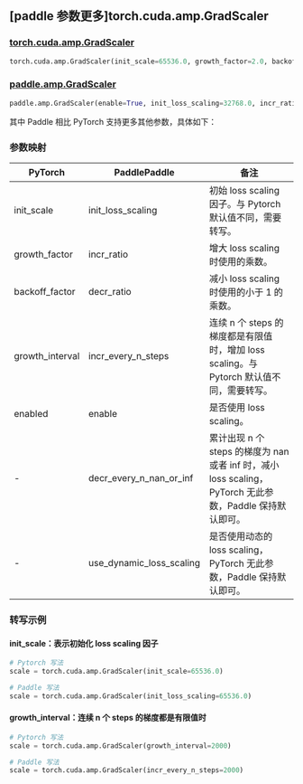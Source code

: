 ## [paddle 参数更多]torch.cuda.amp.GradScaler

### [torch.cuda.amp.GradScaler](https://pytorch.org/docs/1.13/amp.html#torch.cuda.amp.GradScaler)

```python
torch.cuda.amp.GradScaler(init_scale=65536.0, growth_factor=2.0, backoff_factor=0.5, growth_interval=2000, enabled=True)
```

### [paddle.amp.GradScaler](https://www.paddlepaddle.org.cn/documentation/docs/zh/api/paddle/amp/GradScaler_cn.html)

```python
paddle.amp.GradScaler(enable=True, init_loss_scaling=32768.0, incr_ratio=2.0, decr_ratio=0.5, incr_every_n_steps=1000, decr_every_n_nan_or_inf=2, use_dynamic_loss_scaling=True)
```

其中 Paddle 相比 PyTorch 支持更多其他参数，具体如下：

### 参数映射

| PyTorch         | PaddlePaddle             | 备注                                                         |
| --------------- | ------------------------ | ------------------------------------------------------------ |
| init_scale      | init_loss_scaling        | 初始 loss scaling 因子。与 Pytorch 默认值不同，需要转写。                                  |
| growth_factor   | incr_ratio               | 增大 loss scaling 时使用的乘数。                             |
| backoff_factor  | decr_ratio               | 减小 loss scaling 时使用的小于 1 的乘数。                    |
| growth_interval | incr_every_n_steps       | 连续 n 个 steps 的梯度都是有限值时，增加 loss scaling。与 Pytorch 默认值不同，需要转写。     |
| enabled         | enable                  | 是否使用 loss scaling。                                      |
| -               | decr_every_n_nan_or_inf  | 累计出现 n 个 steps 的梯度为 nan 或者 inf 时，减小 loss scaling，PyTorch 无此参数，Paddle 保持默认即可。 |
| -               | use_dynamic_loss_scaling | 是否使用动态的 loss scaling，PyTorch 无此参数，Paddle 保持默认即可。 |


### 转写示例
#### init_scale：表示初始化 loss scaling 因子
```python
# Pytorch 写法
scale = torch.cuda.amp.GradScaler(init_scale=65536.0)

# Paddle 写法
scale = torch.cuda.amp.GradScaler(init_loss_scaling=65536.0)
```
#### growth_interval：连续 n 个 steps 的梯度都是有限值时
```python
# Pytorch 写法
scale = torch.cuda.amp.GradScaler(growth_interval=2000)

# Paddle 写法
scale = torch.cuda.amp.GradScaler(incr_every_n_steps=2000)
```
